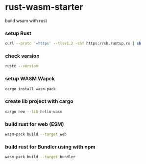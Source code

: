 # rust-wasm-starter

build wsam with rust

### setup Rust

```bash
curl --proto '=https' --tlsv1.2 -sSf https://sh.rustup.rs | sh

```

### check version

```bash
rustc --version
```

### setup WASM Wapck

```bash
cargo install wasm-pack
```

### create lib project with cargo

```bash
cargo new --lib hello-wasm
```

### build rust for web (ESM)

```bash
wasm-pack build --target web
```

### build rust for Bundler using with npm

```bash
wasm-pack build --target bundler
```
